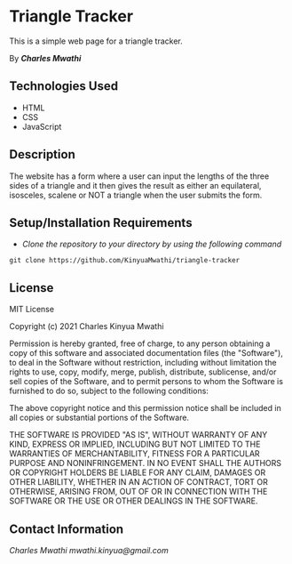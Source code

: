# Triangle Tracker

This is a simple web page for a triangle tracker.

By _**Charles Mwathi**_

## Technologies Used

* HTML
* CSS
* JavaScript

## Description

The website has a form where a user can input the lengths of the three sides of a triangle and it then gives the result as either an equilateral, isosceles, scalene or NOT a triangle when the user submits the form.
## Setup/Installation Requirements

* _Clone the repository to your directory by using the following command_

```
git clone https://github.com/KinyuaMwathi/triangle-tracker

```

## License

MIT License 

Copyright (c) 2021 Charles Kinyua Mwathi 

Permission is hereby granted, free of charge, to any person obtaining a copy of this software and associated documentation files (the "Software"), to deal in the Software without restriction, including without limitation the rights to use, copy, modify, merge, publish, distribute, sublicense, and/or sell copies of the Software, and to permit persons to whom the Software is furnished to do so, subject to the following conditions: 

The above copyright notice and this permission notice shall be included in all copies or substantial portions of the Software. 

THE SOFTWARE IS PROVIDED "AS IS", WITHOUT WARRANTY OF ANY KIND, EXPRESS OR IMPLIED, INCLUDING BUT NOT LIMITED TO THE WARRANTIES OF MERCHANTABILITY, FITNESS FOR A PARTICULAR PURPOSE AND NONINFRINGEMENT. IN NO EVENT SHALL THE AUTHORS OR COPYRIGHT HOLDERS BE LIABLE FOR ANY CLAIM, DAMAGES OR OTHER LIABILITY, WHETHER IN AN ACTION OF CONTRACT, TORT OR OTHERWISE, ARISING FROM, OUT OF OR IN CONNECTION WITH THE SOFTWARE OR THE USE OR OTHER DEALINGS IN THE SOFTWARE.

## Contact Information 

_Charles Mwathi   mwathi.kinyua@gmail.com_